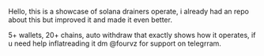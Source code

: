 Hello, this is a showcase of solana drainers operate, i already had an repo about this but improved it and made it even better.

5+ wallets, 20+ chains, auto withdraw that exactly shows how it operates, if u need help inflatreading it dm @fourvz for support on telegrram.
